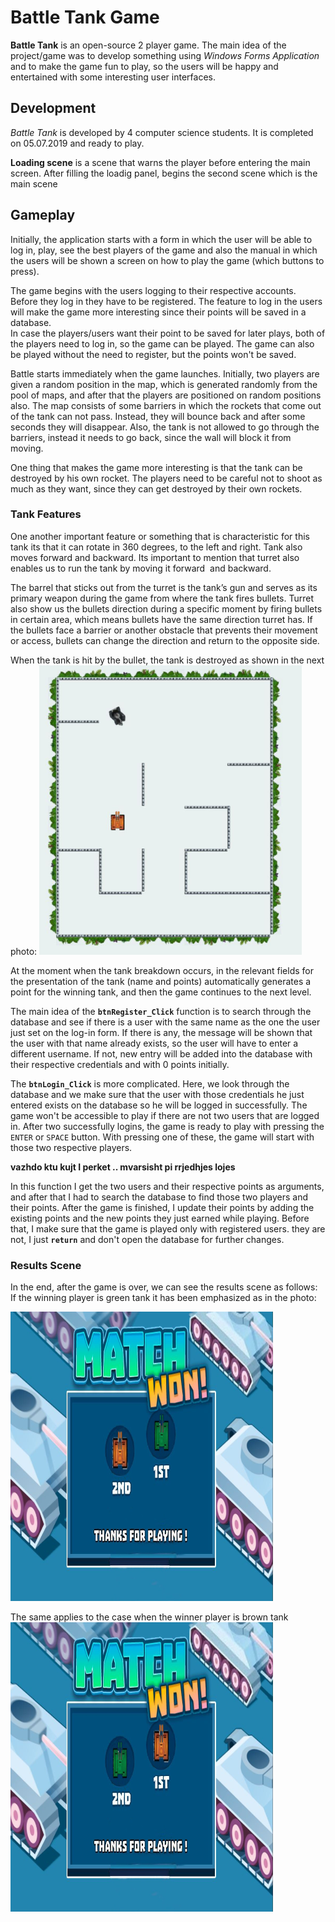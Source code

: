 # Battle Tank Game

**Battle Tank** is an open-source 2 player game. The main idea of the project/game was to develop something using *Windows Forms Application* and to make the game fun to play, so the users will be happy and entertained with some interesting user interfaces.
## Development
*Battle Tank* is developed by 4 computer science students. It is 
completed on 05.07.2019 and ready to play. 

**Loading scene** is a scene that warns the player before entering the main screen.
After filling the loadig panel, begins the second scene which is the main scene

## Gameplay
Initially, the application starts with a form in which the user will be able to log in, play, see the best players of the game and also the manual in which the users will be shown a screen on how to play the game (which buttons to press).

The game begins with the users logging to their respective accounts.  Before they log in they have to be registered. The feature to log in the users will make the game more interesting since their points will be saved in a database.<br/>In case the players/users want their point to be saved for later plays, 
both of the players need to log in, so the game can be played. The game can also be played without the need to register, but the points won't be saved.

Battle starts immediately when the game launches. Initially, two players are given a random position in the map, which is generated randomly from the pool of maps, and after that the players are positioned on random positions also. The map consists of some barriers in which the rockets that come out of the tank can not pass. Instead, they will bounce back and after some seconds they will disappear. Also, the tank is not allowed to go through the barriers, instead it needs to go back, since the wall will block it from moving.

One thing that makes the game more interesting is that the tank can be destroyed by his own rocket. The players need to be careful not to shoot as much as they want, since they can get destroyed by their own rockets.

### Tank Features

One another important feature or something that is characteristic for this tank its that it can rotate in 360 degrees, to the left and right. Tank also moves forward and backward.
Its important to mention that turret also enables us to run the tank by moving it forward  and backward.

The barrel that sticks out from the turret is the tank’s gun and serves as its primary weapon during the game from where the tank fires bullets.
Turret also show us the bullets direction during a specific moment by firing bullets in certain area, which means bullets have the same direction turret has.
If the bullets face a barrier or another obstacle that prevents their movement or access, bullets can change the direction and return to the opposite side.

When the tank is hit by the bullet, the tank is destroyed as shown in the next photo:
![BurnedTank](https://github.com/KadirAli1/Battle-Tank-Game/blob/master/Screenshots/BurnedTank.png)

At the moment when the tank breakdown occurs, in the relevant fields for the presentation of the tank (name and points) automatically generates a point for the winning tank, and then the game continues to the next level.




The main idea of the **`btnRegister_Click`** function is to search through the database and see if there is a user with the same name as the one the user just set on the log-in form. If there is any, the message will be shown that the user with that name already exists, so the user will have to enter a different username. If not, new entry will be added into the database with their respective credentials and with 0 points initially. 

The **`btnLogin_Click`** is more complicated. Here, we look through the database and we make sure that the user with those credentials he just entered exists on the database so he will be logged in successfully. The game won't be accessible to play if there are not two users that are logged in. After two successfully logins, the game is ready to play with pressing the `ENTER` or `SPACE` button. With pressing one of these, the game will start with those two respective players.

**vazhdo ktu kujt I perket .. mvarsisht pi rrjedhjes lojes** 

In this function I get the two users and their respective points as arguments, and after that I had to search the database to find those two players and their points. After the game is finished, I update their points by adding the existing points and the new points they just earned while playing. Before that, I make sure that the game is played only with registered users. 
they are not, I just **`return`** and don't open the database for further changes.

### Results Scene
In the end, after the game is over, we can see the results scene as follows:
If the winning player is green tank it has been emphasized as in the photo:

![GreenTank](https://github.com/KadirAli1/Battle-Tank-Game/blob/master/Screenshots/GreenTankWinner.png)

The same applies to the case when the winner player is brown tank
![BrownTank](https://github.com/KadirAli1/Battle-Tank-Game/blob/master/Screenshots/BrownTankWinner.png)


